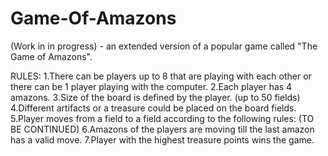 # Game-Of-Amazons
(Work in in progress) - an extended version of a popular game called "The Game of Amazons".

RULES:
1.There can be players up to 8 that are playing with each other or there can be 1 player playing with the computer.
2.Each player has 4 amazons.
3.Size of the board is defined by the player. (up to 50 fields)
4.Different artifacts or a treasure could be placed on the board fields.
5.Player moves from a field to a field according to the following rules: (TO BE CONTINUED)
6.Amazons of the players are moving till the last amazon has a valid move.
7.Player with the highest treasure points wins the game.
